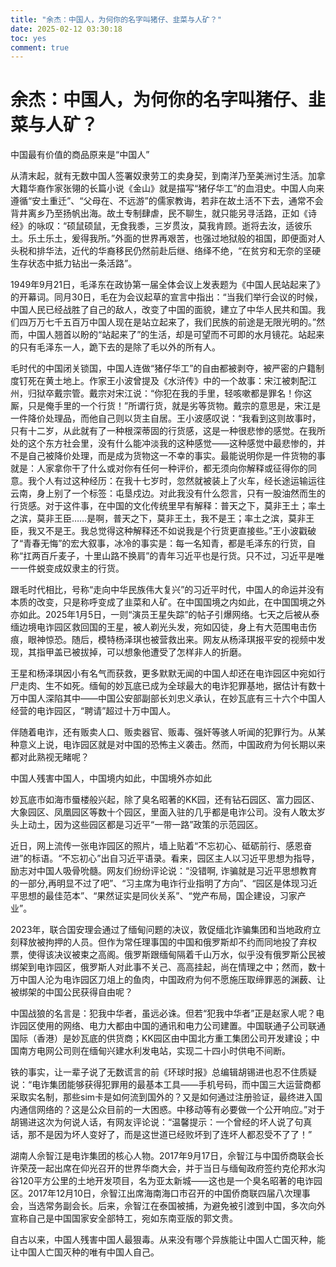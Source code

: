 ```yaml
---
title: "余杰：中国人，为何你的名字叫猪仔、韭菜与人矿？"
date: 2025-02-12 03:30:18
toc: yes
comment: true
---
```


# 余杰：中国人，为何你的名字叫猪仔、韭菜与人矿？
中国最有价值的商品原来是“中国人”


从清末起，就有无数中国人签署奴隶劳工的卖身契，到南洋乃至美洲讨生活。加拿大籍华裔作家张翎的长篇小说《金山》就是描写“猪仔华工”的血泪史。中国人向来遵循“安土重迁”、“父母在、不远游”的儒家教诲，若非在故土活不下去，通常不会背井离乡乃至扬帆出海。故土专制肆虐，民不聊生，就只能另寻活路，正如《诗经》的咏叹：“硕鼠硕鼠，无食我黍，三岁贯汝，莫我肯顾。逝将去汝，适彼乐土。乐土乐土，爰得我所。”外面的世界再艰苦，也强过地狱般的祖国，即便面对人头税和排华法，近代的华裔移民仍然前赴后继、络绎不绝，“在贫穷和无奈的坚硬生存状态中抵力钻出一条活路”。

1949年9月21日，毛泽东在政协第一届全体会议上发表题为《中国人民站起来了》的开幕词。同月30日，毛在为会议起草的宣言中指出：“当我们举行会议的时候，中国人民已经战胜了自己的敌人，改变了中国的面貌，建立了中华人民共和国。我们四万万七千五百万中国人现在是站立起来了，我们民族的前途是无限光明的。”然而，中国人翘首以盼的“站起来了”的生活，却是可望而不可即的水月镜花。站起来的只有毛泽东一人，跪下去的是除了毛以外的所有人。

毛时代的中国闭关锁国，中国人连做“猪仔华工”的自由都被剥夺，被严密的户籍制度钉死在黄土地上。作家王小波曾提及《水浒传》中的一个故事：宋江被刺配江州，归狱卒戴宗管。戴宗对宋江说：“你犯在我的手里，轻咳嗽都是罪名！你这厮，只是俺手里的一个行货！”所谓行货，就是劣等货物。戴宗的意思是，宋江是一件降价处理品，而他自己则以货主自居。王小波感叹说：“我看到这则故事时，只有十二岁，从此就有了一种根深蒂固的行货感，这是一种很悲惨的感觉。在我所处的这个东方社会里，没有什么能冲淡我的这种感觉——这种感觉中最悲惨的，并不是自己被降价处理，而是成为货物这一不幸的事实。最能说明你是一件货物的事就是：人家拿你干了什么或对你有任何一种评价，都无须向你解释或征得你的同意。我个人有过这种经历：在我十七岁时，忽然就被装上了火车，经长途运输运往云南，身上别了一个标签：屯垦戍边。对此我没有什么怨言，只有一股油然而生的行货感。对于这件事，在中国的文化传统里早有解释：普天之下，莫非王土；率土之滨，莫非王臣……是啊，普天之下，莫非王土，我不是王；率土之滨，莫非王臣，我又不是王。我总觉得这种解释还不如说我是个行货更直接些。”王小波戳破了“青春无悔”的宏大叙事，冰冷的事实是：每一名知青，都是毛泽东的行货，自称“扛两百斤麦子，十里山路不换肩”的青年习近平也是行货。只不过，习近平是唯一一件蜕变成奴隶主的行货。

跟毛时代相比，号称“走向中华民族伟大复兴”的习近平时代，中国人的命运并没有本质的改变，只是称呼变成了韭菜和人矿。在中国国境之内如此，在中国国境之外亦如此。2025年1月5日，一则“演员王星失踪”的帖子引爆网络。七天之后被从泰缅边境电诈园区救回国的王星，被人剃光头发，宛如囚徒，身上有大范围电击伤痕，眼神惊恐。随后，模特杨泽琪也被营救出来。网友从杨泽琪报平安的视频中发现，其指甲盖已被拔掉，可以想象他遭受了怎样非人的折磨。

王星和杨泽琪因小有名气而获救，更多默默无闻的中国人却还在电诈园区中宛如行尸走肉、生不如死。缅甸的妙瓦底已成为全球最大的电诈犯罪基地，据估计有数十万中国人深陷其中——中国公安部副部长刘忠义承认，在妙瓦底有三十六个中国人经营的电诈园区，“聘请”超过十万中国人。

伴随着电诈，还有贩卖人口、贩卖器官、贩毒、强奸等骇人听闻的犯罪行为。从某种意义上说，电诈园区就是对中国的恐怖主义袭击。然而，中国政府为何长期以来都对此熟视无睹呢？


中国人残害中国人，中国境内如此，中国境外亦如此


妙瓦底市如海市蜃楼般兴起，除了臭名昭著的KK园，还有钻石园区、富力园区、大象园区、凤凰园区等数十个园区，里面入驻的几乎都是电诈公司。没有人敢太岁头上动土，因为这些园区都是习近平“一带一路”政策的示范园区。

近日，网上流传一张电诈园区的照片，墙上贴着“不忘初心、砥砺前行、感恩奋进”的标语。“不忘初心”出自习近平语录。看来，园区主人以习近平思想为指导，励志对中国人吸骨吮髓。网友们纷纷评论说：“没错啊, 诈骗就是习近平思想教育的一部分,再明显不过了吧”、“习主席为电诈行业指明了方向”、“园区是体现习近平思想的最佳范本”、“果然证实是同伙关系”、“党产布局，国企建设，习家产业”。

2023年，联合国安理会通过了缅甸问题的决议，敦促缅北诈骗集团和当地政府立刻释放被拘押的人员。但作为常任理事国的中国和俄罗斯却不约而同地投了弃权票，使得该决议被束之高阁。俄罗斯跟缅甸隔着千山万水，似乎没有俄罗斯公民被绑架到电诈园区，俄罗斯人对此事不关己、高高挂起，尚在情理之中；然而，数十万中国人沦为电诈园区刀俎上的鱼肉，中国政府为何不愿施压取缔罪恶的渊薮、让被绑架的中国公民获得自由呢？

中国战狼的名言是：犯我中华者，虽远必诛。但若“犯我中华者”正是赵家人呢？电诈园区使用的网络、电力大都由中国的通讯和电力公司建置。中国联通子公司联通国际（香港）是妙瓦底的供货商；KK园区由中国北方重工集团公司开发建设；中国南方电网公司则在缅甸兴建水利发电站，实现二十四小时供电不间断。

铁的事实，让一辈子说了无数谎言的前《环球时报》总编辑胡锡进也忍不住质疑说：“电诈集团能够获得犯罪用的最基本工具——手机号码，而中国三大运营商都采取实名制，那些sim卡是如何流到国外的？又是如何通过注册验证，最终进入国内通信网络的？这是公众目前的一大困惑。中移动等有必要做一个公开响应。”对于胡锡进这次为何说人话，有网友评论说：“温馨提示：一个曾经的坏人说了句真话，那不是因为坏人变好了，而是这世道已经败坏到了连坏人都忍受不了了！”

湖南人佘智江是电诈集团的核心人物。2017年9月17日，佘智江与中国侨商联会长许荣茂一起出席在仰光召开的世界华商大会，并于当日与缅甸政府签约克伦邦水沟谷120平方公里的土地开发项目，名为亚太新城——这也是一个臭名昭著的电诈园区。2017年12月10日，佘智江出席海南海口市召开的中国侨商联四届八次理事会，当选常务副会长。后来，佘智江在泰国被捕，为避免被引渡到中国，多次向外宣称自己是中国国家安全部特工，宛如东南亚版的郭文贵。

自古以来，中国人残害中国人最狠毒。从来没有哪个异族能让中国人亡国灭种，能让中国人亡国灭种的唯有中国人自己。
